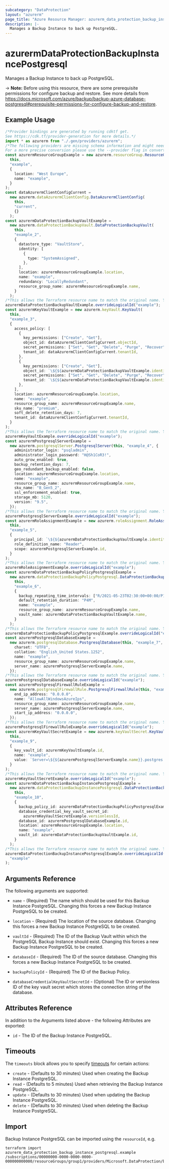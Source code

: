 ```yaml
---
subcategory: "DataProtection"
layout: "azurerm"
page_title: "Azure Resource Manager: azurerm_data_protection_backup_instance_postgresql"
description: |-
  Manages a Backup Instance to back up PostgreSQL.
---
```


# azurermDataProtectionBackupInstancePostgresql

Manages a Backup Instance to back up PostgreSQL.

\-> **Note:** Before using this resource, there are some prerequisite permissions for configure backup and restore. See more details from <https://docs.microsoft.com/azure/backup/backup-azure-database-postgresql#prerequisite-permissions-for-configure-backup-and-restore>.

## Example Usage

```typescript
/*Provider bindings are generated by running cdktf get.
See https://cdk.tf/provider-generation for more details.*/
import * as azurerm from "./.gen/providers/azurerm";
/*The following providers are missing schema information and might need manual adjustments to synthesize correctly: azurerm.
For a more precise conversion please use the --provider flag in convert.*/
const azurermResourceGroupExample = new azurerm.resourceGroup.ResourceGroup(
  this,
  "example",
  {
    location: "West Europe",
    name: "example",
  }
);
const dataAzurermClientConfigCurrent =
  new azurerm.dataAzurermClientConfig.DataAzurermClientConfig(
    this,
    "current",
    {}
  );
const azurermDataProtectionBackupVaultExample =
  new azurerm.dataProtectionBackupVault.DataProtectionBackupVault(
    this,
    "example_2",
    {
      datastore_type: "VaultStore",
      identity: [
        {
          type: "SystemAssigned",
        },
      ],
      location: azurermResourceGroupExample.location,
      name: "example",
      redundancy: "LocallyRedundant",
      resource_group_name: azurermResourceGroupExample.name,
    }
  );
/*This allows the Terraform resource name to match the original name. You can remove the call if you don't need them to match.*/
azurermDataProtectionBackupVaultExample.overrideLogicalId("example");
const azurermKeyVaultExample = new azurerm.keyVault.KeyVault(
  this,
  "example_3",
  {
    access_policy: [
      {
        key_permissions: ["Create", "Get"],
        object_id: dataAzurermClientConfigCurrent.objectId,
        secret_permissions: ["Set", "Get", "Delete", "Purge", "Recover"],
        tenant_id: dataAzurermClientConfigCurrent.tenantId,
      },
      {
        key_permissions: ["Create", "Get"],
        object_id: `\${${azurermDataProtectionBackupVaultExample.identity}.0.principal_id}`,
        secret_permissions: ["Set", "Get", "Delete", "Purge", "Recover"],
        tenant_id: `\${${azurermDataProtectionBackupVaultExample.identity}.0.tenant_id}`,
      },
    ],
    location: azurermResourceGroupExample.location,
    name: "example",
    resource_group_name: azurermResourceGroupExample.name,
    sku_name: "premium",
    soft_delete_retention_days: 7,
    tenant_id: dataAzurermClientConfigCurrent.tenantId,
  }
);
/*This allows the Terraform resource name to match the original name. You can remove the call if you don't need them to match.*/
azurermKeyVaultExample.overrideLogicalId("example");
const azurermPostgresqlServerExample =
  new azurerm.postgresqlServer.PostgresqlServer(this, "example_4", {
    administrator_login: "psqladmin",
    administrator_login_password: "H@Sh1CoR3!",
    auto_grow_enabled: true,
    backup_retention_days: 7,
    geo_redundant_backup_enabled: false,
    location: azurermResourceGroupExample.location,
    name: "example",
    resource_group_name: azurermResourceGroupExample.name,
    sku_name: "B_Gen5_2",
    ssl_enforcement_enabled: true,
    storage_mb: 5120,
    version: "9.5",
  });
/*This allows the Terraform resource name to match the original name. You can remove the call if you don't need them to match.*/
azurermPostgresqlServerExample.overrideLogicalId("example");
const azurermRoleAssignmentExample = new azurerm.roleAssignment.RoleAssignment(
  this,
  "example_5",
  {
    principal_id: `\${${azurermDataProtectionBackupVaultExample.identity}.0.principal_id}`,
    role_definition_name: "Reader",
    scope: azurermPostgresqlServerExample.id,
  }
);
/*This allows the Terraform resource name to match the original name. You can remove the call if you don't need them to match.*/
azurermRoleAssignmentExample.overrideLogicalId("example");
const azurermDataProtectionBackupPolicyPostgresqlExample =
  new azurerm.dataProtectionBackupPolicyPostgresql.DataProtectionBackupPolicyPostgresql(
    this,
    "example_6",
    {
      backup_repeating_time_intervals: ["R/2021-05-23T02:30:00+00:00/P1W"],
      default_retention_duration: "P4M",
      name: "example",
      resource_group_name: azurermResourceGroupExample.name,
      vault_name: azurermDataProtectionBackupVaultExample.name,
    }
  );
/*This allows the Terraform resource name to match the original name. You can remove the call if you don't need them to match.*/
azurermDataProtectionBackupPolicyPostgresqlExample.overrideLogicalId("example");
const azurermPostgresqlDatabaseExample =
  new azurerm.postgresqlDatabase.PostgresqlDatabase(this, "example_7", {
    charset: "UTF8",
    collation: "English_United States.1252",
    name: "example",
    resource_group_name: azurermResourceGroupExample.name,
    server_name: azurermPostgresqlServerExample.name,
  });
/*This allows the Terraform resource name to match the original name. You can remove the call if you don't need them to match.*/
azurermPostgresqlDatabaseExample.overrideLogicalId("example");
const azurermPostgresqlFirewallRuleExample =
  new azurerm.postgresqlFirewallRule.PostgresqlFirewallRule(this, "example_8", {
    end_ip_address: "0.0.0.0",
    name: "AllowAllWindowsAzureIps",
    resource_group_name: azurermResourceGroupExample.name,
    server_name: azurermPostgresqlServerExample.name,
    start_ip_address: "0.0.0.0",
  });
/*This allows the Terraform resource name to match the original name. You can remove the call if you don't need them to match.*/
azurermPostgresqlFirewallRuleExample.overrideLogicalId("example");
const azurermKeyVaultSecretExample = new azurerm.keyVaultSecret.KeyVaultSecret(
  this,
  "example_9",
  {
    key_vault_id: azurermKeyVaultExample.id,
    name: "example",
    value: `Server=\${${azurermPostgresqlServerExample.name}}.postgres.database.azure.com;Database=\${${azurermPostgresqlDatabaseExample.name}};Port=5432;User Id=psqladmin@\${${azurermPostgresqlServerExample.name}};Password=H@Sh1CoR3!;Ssl Mode=Require;`,
  }
);
/*This allows the Terraform resource name to match the original name. You can remove the call if you don't need them to match.*/
azurermKeyVaultSecretExample.overrideLogicalId("example");
const azurermDataProtectionBackupInstancePostgresqlExample =
  new azurerm.dataProtectionBackupInstancePostgresql.DataProtectionBackupInstancePostgresql(
    this,
    "example_10",
    {
      backup_policy_id: azurermDataProtectionBackupPolicyPostgresqlExample.id,
      database_credential_key_vault_secret_id:
        azurermKeyVaultSecretExample.versionlessId,
      database_id: azurermPostgresqlDatabaseExample.id,
      location: azurermResourceGroupExample.location,
      name: "example",
      vault_id: azurermDataProtectionBackupVaultExample.id,
    }
  );
/*This allows the Terraform resource name to match the original name. You can remove the call if you don't need them to match.*/
azurermDataProtectionBackupInstancePostgresqlExample.overrideLogicalId(
  "example"
);

```

## Arguments Reference

The following arguments are supported:

*   `name` - (Required) The name which should be used for this Backup Instance PostgreSQL. Changing this forces a new Backup Instance PostgreSQL to be created.

*   `location` - (Required) The location of the source database. Changing this forces a new Backup Instance PostgreSQL to be created.

*   `vaultId` - (Required) The ID of the Backup Vault within which the PostgreSQL Backup Instance should exist. Changing this forces a new Backup Instance PostgreSQL to be created.

*   `databaseId` - (Required) The ID of the source database. Changing this forces a new Backup Instance PostgreSQL to be created.

*   `backupPolicyId` - (Required) The ID of the Backup Policy.

*   `databaseCredentialKeyVaultSecretId` - (Optional) The ID or versionless ID of the key vault secret which stores the connection string of the database.

## Attributes Reference

In addition to the Arguments listed above - the following Attributes are exported:

* `id` - The ID of the Backup Instance PostgreSQL.

## Timeouts

The `timeouts` block allows you to specify [timeouts](https://www.terraform.io/language/resources/syntax#operation-timeouts) for certain actions:

* `create` - (Defaults to 30 minutes) Used when creating the Backup Instance PostgreSQL.
* `read` - (Defaults to 5 minutes) Used when retrieving the Backup Instance PostgreSQL.
* `update` - (Defaults to 30 minutes) Used when updating the Backup Instance PostgreSQL.
* `delete` - (Defaults to 30 minutes) Used when deleting the Backup Instance PostgreSQL.

## Import

Backup Instance PostgreSQL can be imported using the `resourceId`, e.g.

```console
terraform import azurerm_data_protection_backup_instance_postgresql.example /subscriptions/00000000-0000-0000-0000-000000000000/resourceGroups/group1/providers/Microsoft.DataProtection/backupVaults/vault1/backupInstances/backupInstance1
```
